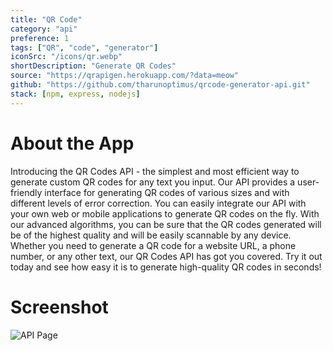 ```yaml
---
title: "QR Code"
category: "api"
preference: 1
tags: ["QR", "code", "generator"]
iconSrc: "/icons/qr.webp"
shortDescription: "Generate QR Codes"
source: "https://qrapigen.herokuapp.com/?data=meow"
github: "https://github.com/tharunoptimus/qrcode-generator-api.git"
stack: [npm, express, nodejs]
---
```


# About the App

Introducing the QR Codes API - the simplest and most efficient way to generate custom QR codes for any text you input. Our API provides a user-friendly interface for generating QR codes of various sizes and with different levels of error correction. You can easily integrate our API with your own web or mobile applications to generate QR codes on the fly. With our advanced algorithms, you can be sure that the QR codes generated will be of the highest quality and will be easily scannable by any device. Whether you need to generate a QR code for a website URL, a phone number, or any other text, our QR Codes API has got you covered. Try it out today and see how easy it is to generate high-quality QR codes in seconds!

# Screenshot

![API Page](/screenshots/qr-generator.webp)
